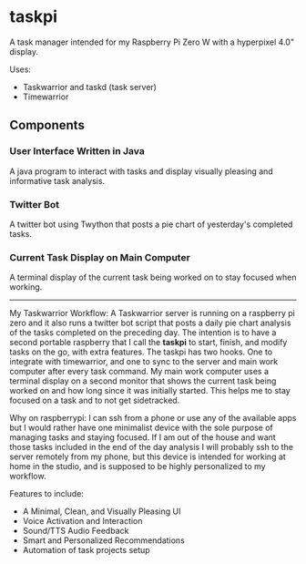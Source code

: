 # taskpi 
A task manager intended for my Raspberry Pi Zero W with a hyperpixel 4.0" display.

Uses:
  * Taskwarrior and taskd (task server)
  * Timewarrior

## Components

### User Interface Written in Java
A java program to interact with tasks and display visually pleasing and informative task analysis.

### Twitter Bot
A twitter bot using Twython that posts a pie chart of yesterday's completed tasks.

### Current Task Display on Main Computer
A terminal display of the current task being worked on to stay focused when working.

---

My Taskwarrior Workflow:
  A Taskwarrior server is running on a raspberry pi zero and it also runs a twitter bot script that posts a daily pie chart analysis of the tasks completed on the preceding day.
The intention is to have a second portable raspberry that I call the **taskpi** to start, finish, and modify tasks on the go, with extra features. The taskpi has two hooks. One to integrate with timewarrior, and one to sync to the server and main work computer after every task command.
  My main work computer uses a terminal display on a second monitor that shows the current task being worked on and how long since it was initially started. This helps me to stay focused on a task and to not get sidetracked.

Why on raspberrypi:
  I can ssh from a phone or use any of the available apps but I would rather have one minimalist device with the sole purpose of managing tasks and staying focused. If I am out of the house and want those tasks included in the end of the day analysis I will probably ssh to the server remotely from my phone, but this device is intended for working at home in the studio, and is supposed to be highly personalized to my workflow.

Features to include:
  - A Minimal, Clean, and Visually Pleasing UI
  - Voice Activation and Interaction
  - Sound/TTS Audio Feedback
  - Smart and Personalized Recommendations
  - Automation of task projects setup
